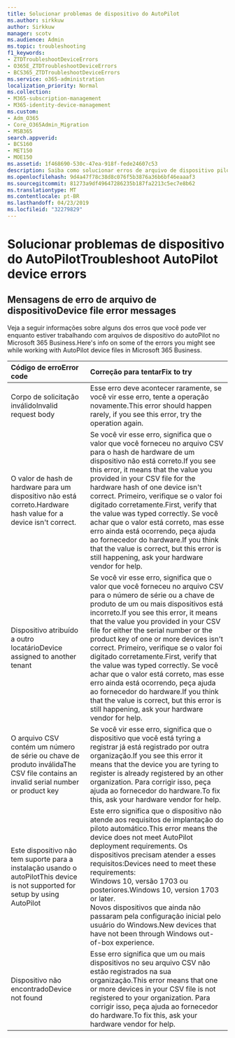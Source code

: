 ```yaml
---
title: Solucionar problemas de dispositivo do AutoPilot
ms.author: sirkkuw
author: Sirkkuw
manager: scotv
ms.audience: Admin
ms.topic: troubleshooting
f1_keywords:
- ZTDTroubleshootDeviceErrors
- O365E_ZTDTroubleshootDeviceErrors
- BCS365_ZTDTroubleshootDeviceErrors
ms.service: o365-administration
localization_priority: Normal
ms.collection:
- M365-subscription-management
- M365-identity-device-management
ms.custom:
- Adm_O365
- Core_O365Admin_Migration
- MSB365
search.appverid:
- BCS160
- MET150
- MOE150
ms.assetid: 1f468690-530c-47ea-918f-fede24607c53
description: Saiba como solucionar erros de arquivo de dispositivo piloto automático.
ms.openlocfilehash: 9d4a47f78c38d8c076f5b3876a36b6bf46eaaaf3
ms.sourcegitcommit: 81273a9df49647286235b187fa2213c5ec7e8b62
ms.translationtype: MT
ms.contentlocale: pt-BR
ms.lasthandoff: 04/23/2019
ms.locfileid: "32279829"
---
```

# <a name="troubleshoot-autopilot-device-errors"></a><span data-ttu-id="ccae6-103">Solucionar problemas de dispositivo do AutoPilot</span><span class="sxs-lookup"><span data-stu-id="ccae6-103">Troubleshoot AutoPilot device errors</span></span>

## <a name="device-file-error-messages"></a><span data-ttu-id="ccae6-104">Mensagens de erro de arquivo de dispositivo</span><span class="sxs-lookup"><span data-stu-id="ccae6-104">Device file error messages</span></span>

<span data-ttu-id="ccae6-105">Veja a seguir informações sobre alguns dos erros que você pode ver enquanto estiver trabalhando com arquivos de dispositivo do autoPilot no Microsoft 365 Business.</span><span class="sxs-lookup"><span data-stu-id="ccae6-105">Here's info on some of the errors you might see while working with AutoPilot device files in Microsoft 365 Business.</span></span> 
  
|<span data-ttu-id="ccae6-106">**Código de erro**</span><span class="sxs-lookup"><span data-stu-id="ccae6-106">**Error code**</span></span>|<span data-ttu-id="ccae6-107">**Correção para tentar**</span><span class="sxs-lookup"><span data-stu-id="ccae6-107">**Fix to try**</span></span>|
|:-----|:-----|
|<span data-ttu-id="ccae6-108">Corpo de solicitação inválido</span><span class="sxs-lookup"><span data-stu-id="ccae6-108">Invalid request body</span></span>  <br/> |<span data-ttu-id="ccae6-109">Esse erro deve acontecer raramente, se você vir esse erro, tente a operação novamente.</span><span class="sxs-lookup"><span data-stu-id="ccae6-109">This error should happen rarely, if you see this error, try the operation again.</span></span>  <br/> |
|<span data-ttu-id="ccae6-110">O valor de hash de hardware para um dispositivo não está correto.</span><span class="sxs-lookup"><span data-stu-id="ccae6-110">Hardware hash value for a device isn't correct.</span></span>  <br/> |<span data-ttu-id="ccae6-111">Se você vir esse erro, significa que o valor que você forneceu no arquivo CSV para o hash de hardware de um dispositivo não está correto.</span><span class="sxs-lookup"><span data-stu-id="ccae6-111">If you see this error, it means that the value you provided in your CSV file for the hardware hash of one device isn't correct.</span></span> <span data-ttu-id="ccae6-112">Primeiro, verifique se o valor foi digitado corretamente.</span><span class="sxs-lookup"><span data-stu-id="ccae6-112">First, verify that the value was typed correctly.</span></span> <span data-ttu-id="ccae6-113">Se você achar que o valor está correto, mas esse erro ainda está ocorrendo, peça ajuda ao fornecedor do hardware.</span><span class="sxs-lookup"><span data-stu-id="ccae6-113">If you think that the value is correct, but this error is still happening, ask your hardware vendor for help.</span></span>  <br/> |
|<span data-ttu-id="ccae6-114">Dispositivo atribuído a outro locatário</span><span class="sxs-lookup"><span data-stu-id="ccae6-114">Device assigned to another tenant</span></span>  <br/> |<span data-ttu-id="ccae6-115">Se você vir esse erro, significa que o valor que você forneceu no arquivo CSV para o número de série ou a chave de produto de um ou mais dispositivos está incorreto.</span><span class="sxs-lookup"><span data-stu-id="ccae6-115">If you see this error, it means that the value you provided in your CSV file for either the serial number or the product key of one or more devices isn't correct.</span></span> <span data-ttu-id="ccae6-116">Primeiro, verifique se o valor foi digitado corretamente.</span><span class="sxs-lookup"><span data-stu-id="ccae6-116">First, verify that the value was typed correctly.</span></span> <span data-ttu-id="ccae6-117">Se você achar que o valor está correto, mas esse erro ainda está ocorrendo, peça ajuda ao fornecedor do hardware.</span><span class="sxs-lookup"><span data-stu-id="ccae6-117">If you think that the value is correct, but this error is still happening, ask your hardware vendor for help.</span></span>  <br/> |
|<span data-ttu-id="ccae6-118">O arquivo CSV contém um número de série ou chave de produto inválida</span><span class="sxs-lookup"><span data-stu-id="ccae6-118">The CSV file contains an invalid serial number or product key</span></span>  <br/> |<span data-ttu-id="ccae6-119">Se você vir esse erro, significa que o dispositivo que você está tyring a registrar já está registrado por outra organização.</span><span class="sxs-lookup"><span data-stu-id="ccae6-119">If you see this error it means that the device you are tyring to register is already registered by an other organization.</span></span> <span data-ttu-id="ccae6-120">Para corrigir isso, peça ajuda ao fornecedor do hardware.</span><span class="sxs-lookup"><span data-stu-id="ccae6-120">To fix this, ask your hardware vendor for help.</span></span>  <br/> |
|<span data-ttu-id="ccae6-121">Este dispositivo não tem suporte para a instalação usando o autoPilot</span><span class="sxs-lookup"><span data-stu-id="ccae6-121">This device is not supported for setup by using AutoPilot</span></span>  <br/> | <span data-ttu-id="ccae6-122">Este erro significa que o dispositivo não atende aos requisitos de implantação do piloto automático.</span><span class="sxs-lookup"><span data-stu-id="ccae6-122">This error means the device does not meet AutoPilot deployment requirements.</span></span> <span data-ttu-id="ccae6-123">Os dispositivos precisam atender a esses requisitos:</span><span class="sxs-lookup"><span data-stu-id="ccae6-123">Devices need to meet these requirements:</span></span>  <br/>  <span data-ttu-id="ccae6-124">Windows 10, versão 1703 ou posteriores.</span><span class="sxs-lookup"><span data-stu-id="ccae6-124">Windows 10, version 1703 or later.</span></span>  <br/>  <span data-ttu-id="ccae6-125">Novos dispositivos que ainda não passaram pela configuração inicial pelo usuário do Windows.</span><span class="sxs-lookup"><span data-stu-id="ccae6-125">New devices that have not been through Windows out-of-box experience.</span></span>  <br/> |
|<span data-ttu-id="ccae6-126">Dispositivo não encontrado</span><span class="sxs-lookup"><span data-stu-id="ccae6-126">Device not found</span></span>  <br/> |<span data-ttu-id="ccae6-127">Esse erro significa que um ou mais dispositivos no seu arquivo CSV não estão registrados na sua organização.</span><span class="sxs-lookup"><span data-stu-id="ccae6-127">This error means that one or more devices in your CSV file is not registered to your organization.</span></span> <span data-ttu-id="ccae6-128">Para corrigir isso, peça ajuda ao fornecedor do hardware.</span><span class="sxs-lookup"><span data-stu-id="ccae6-128">To fix this, ask your hardware vendor for help.</span></span>  <br/> |
   
